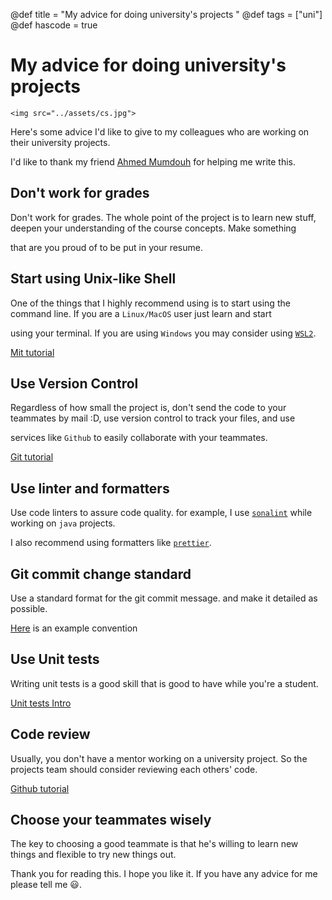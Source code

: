 @def title = "My advice for doing university's projects "
@def tags = ["uni"]
@def hascode = true

# My advice for doing university's projects 

<!-- \tableofcontents  -->

~~~
<img src="../assets/cs.jpg">
~~~
Here's some advice I'd like to give to my colleagues who are working on their university projects.


I'd like to thank my friend [Ahmed Mumdouh](https://www.linkedin.com/in/ahmad45123/) for helping me write this.


## Don't work for grades


Don't work for grades. The whole point of the project is to learn new stuff, deepen your understanding of the course concepts. Make something 

that are you proud of to be put in your resume.



## Start using Unix-like Shell


One of the things that I highly recommend using is to start using the command line. If you are a `Linux/MacOS` user just learn and start 

using your terminal. If you are using `Windows` you may consider using [`WSL2`](https://docs.microsoft.com/en-us/windows/wsl/install).


[Mit tutorial](https://missing.csail.mit.edu/2020/course-shell/)

## Use Version Control 


Regardless of how small the project is, don't send the code to your teammates by mail :D, use version control to track your files, and use 

services like `Github` to easily collaborate with your teammates.


[Git tutorial](https://www.youtube.com/watch?v=eulnSXkhE7I)

## Use linter and formatters


Use code linters to assure code quality. for example, I use [`sonalint`](https://www.sonarlint.org/) while working on `java` projects.

I also recommend using formatters like [`prettier`](https://prettier.io/).



## Git commit change standard 


Use a standard format for the git commit message. and make it detailed as possible.

[Here](https://www.freecodecamp.org/news/writing-good-commit-messages-a-practical-guide/) is an example convention



## Use Unit tests 


Writing unit tests is a good skill that is good to have while you're a student.


[Unit tests Intro](https://www.guru99.com/unit-testing-guide.html)


## Code review 


Usually, you don't have a mentor working on a university project. So the projects team should consider reviewing each others' code.


[Github tutorial](https://github.com/features/code-review)



## Choose your teammates wisely


The key to choosing a good teammate is that he's willing to learn new things and flexible to try new things out.



Thank you for reading this. I hope you like it. If you have any advice for me please tell me 😃.


